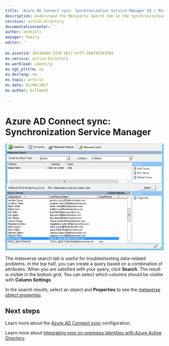 ```yaml
---
title: 'Azure AD Connect sync: Synchronization Service Manager UI | Microsoft Docs'
description: Understand the Metaverse Search tab in the Synchronization Service Manager for Azure AD Connect.
services: active-directory
documentationcenter: ''
author: andkjell
manager: femila
editor: ''

ms.assetid: 20234dd4-3328-4817-b7ff-268f953d376d
ms.service: active-directory
ms.workload: identity
ms.tgt_pltfrm: na
ms.devlang: na
ms.topic: article
ms.date: 01/09/2017
ms.author: billmath

---
```

# Azure AD Connect sync: Synchronization Service Manager

![Sync Service Manager](./media/active-directory-aadconnectsync-service-manager-ui/mvsearch.png)

The metaverse search tab is useful for troubleshooting data-related problems. In the top half, you can create a query based on a combination of attributes. When you are satisfied with your query, click **Search**. The result is visible in the bottom grid. You can select which columns should be visible with **Column Settings**.

In the search results, select an object and **Properties** to see the [metaverse object properties](active-directory-aadconnectsync-service-manager-ui-connectors.md#metaverse-object-properties).

## Next steps
Learn more about the [Azure AD Connect sync](active-directory-aadconnectsync-whatis.md) configuration.

Learn more about [Integrating your on-premises identities with Azure Active Directory](active-directory-aadconnect.md).
